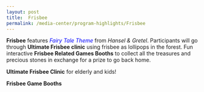 ```yaml
---
layout: post
title:  Frisbee
permalink: /media-center/program-highlights/Frisbee
---
```


**Frisbee** features <span style="color:blue">*Fairy Tale Theme* </span>from *Hansel & Gretel*. Participants will go through **Ultimate Frisbee clinic** using frisbee as lollipops in the forest. Fun interactive **Frisbee Related Games Booths** to collect all the treasures and precious stones in exchange for a prize to go back home.

**Ultimate Frisbee Clinic** for elderly and kids!

**Frisbee Game Booths**
